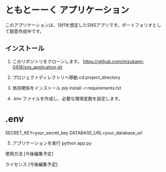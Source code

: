 # ともとーーく アプリケーション

このアプリケーションは、1対1を想定したSNSアプリです。ポートフォリオとして鋭意作成中です。

## インストール

1. このリポジトリをクローンします。
https://github.com/mizukami-0418/sns_application.git

2. プロジェクトディレクトリへ移動
  cd project_directory

3. 依存関係をインストール
  pip install -r requirements.txt

4. .env ファイルを作成し、必要な環境変数を設定します。
  # .env
  SECRET_KEY=your_secret_key
  DATABASE_URL=your_database_url

5. アプリケーションを実行
  python app.py

使用方法
[今後編集予定]

ライセンス
[今後編集予定]
